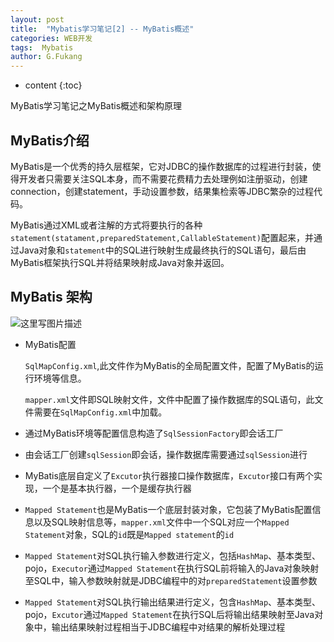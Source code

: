 ```yaml
---
layout: post
title:  "Mybatis学习笔记[2] -- MyBatis概述"
categories: WEB开发
tags:  Mybatis
author: G.Fukang
---
```

* content
{:toc}


MyBatis学习笔记之MyBatis概述和架构原理






## MyBatis介绍

MyBatis是一个优秀的持久层框架，它对JDBC的操作数据库的过程进行封装，使得开发者只需要关注SQL本身，而不需要花费精力去处理例如注册驱动，创建connection，创建statement，手动设置参数，结果集检索等JDBC繁杂的过程代码。

MyBatis通过XML或者注解的方式将要执行的各种`statement(statament,preparedStatement,CallableStatement)`配置起来，并通过Java对象和`statement`中的SQL进行映射生成最终执行的SQL语句，最后由MyBatis框架执行SQL并将结果映射成Java对象并返回。

## MyBatis 架构

![这里写图片描述](http://img.blog.csdn.net/20180308105745200?watermark/2/text/aHR0cDovL2Jsb2cuY3Nkbi5uZXQvYW5vbnltb3VzRw==/font/5a6L5L2T/fontsize/400/fill/I0JBQkFCMA==/dissolve/70)

- MyBatis配置

  `SqlMapConfig.xml`,此文件作为MyBatis的全局配置文件，配置了MyBatis的运行环境等信息。

  `mapper.xml`文件即SQL映射文件，文件中配置了操作数据库的SQL语句，此文件需要在`SqlMapConfig.xml`中加载。

- 通过MyBatis环境等配置信息构造了`SqlSessionFactory`即会话工厂

- 由会话工厂创建`sqlSession`即会话，操作数据库需要通过`sqlSession`进行

- MyBatis底层自定义了`Excutor`执行器接口操作数据库，`Excutor`接口有两个实现，一个是基本执行器，一个是缓存执行器

- `Mapped Statement`也是MyBatis一个底层封装对象，它包装了MyBatis配置信息以及SQL映射信息等，`mapper.xml`文件中一个SQL对应一个`Mapped Statement`对象，SQL的`id`既是`Mapped statement`的`id`

- `Mapped Statement`对SQL执行输入参数进行定义，包括`HashMap`、基本类型、pojo，`Executor`通过`Mapped Statement`在执行SQL前将输入的Java对象映射至SQL中，输入参数映射就是JDBC编程中的对`preparedStatement`设置参数

- `Mapped Statement`对SQL执行输出结果进行定义，包含`HashMap`、基本类型、pojo，`Excutor`通过`Mapped Statement`在执行SQL后将输出结果映射至Java对象中，输出结果映射过程相当于JDBC编程中对结果的解析处理过程